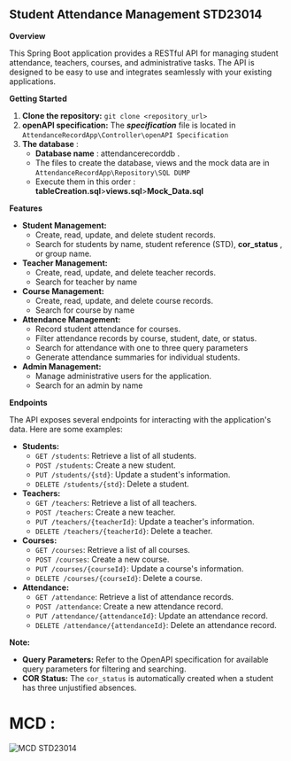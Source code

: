## Student Attendance Management STD23014

**Overview**

This Spring Boot application provides a RESTful API for managing student attendance, teachers, courses, and administrative tasks. The API is designed to be easy to use and integrates seamlessly with your existing applications.

**Getting Started**

1. **Clone the repository:** `git clone <repository_url>`
2. **openAPI specification:** The ***specification*** file is located in `AttendanceRecordApp\Controller\openAPI Specification`
3. **The database** :
   - **Database name** : attendancerecorddb .
   - The files to create the database, views and the mock data are in `AttendanceRecordApp\Repository\SQL DUMP`
   -  Execute them in this order : **tableCreation.sql**>**views.sql**>**Mock_Data.sql** 

**Features**

* **Student Management:**
  * Create, read, update, and delete student records.
  * Search for students by name, student reference (STD), **cor_status** , or group name.
* **Teacher Management:**
  * Create, read, update, and delete teacher records.
  * Search for teacher by name
* **Course Management:**
  * Create, read, update, and delete course records.
  * Search for course by name
* **Attendance Management:**
  * Record student attendance for courses.
  * Filter attendance records by course, student, date, or status.
  * Search for attendance with one to three query parameters
  * Generate attendance summaries for individual students.
* **Admin Management:**
  * Manage administrative users for the application.
  * Search for an admin by name

**Endpoints**

The API exposes several endpoints for interacting with the application's data. Here are some examples:

* **Students:**
    * `GET /students`: Retrieve a list of all students.
    * `POST /students`: Create a new student.
    * `PUT /students/{std}`: Update a student's information.
    * `DELETE /students/{std}`: Delete a student.
* **Teachers:**
    * `GET /teachers`: Retrieve a list of all teachers.
    * `POST /teachers`: Create a new teacher.
    * `PUT /teachers/{teacherId}`: Update a teacher's information.
    * `DELETE /teachers/{teacherId}`: Delete a teacher.
* **Courses:**
    * `GET /courses`: Retrieve a list of all courses.
    * `POST /courses`: Create a new course.
    * `PUT /courses/{courseId}`: Update a course's information.
    * `DELETE /courses/{courseId}`: Delete a course.
* **Attendance:**
    * `GET /attendance`: Retrieve a list of attendance records.
    * `POST /attendance`: Create a new attendance record.
    * `PUT /attendance/{attendanceId}`: Update an attendance record.
    * `DELETE /attendance/{attendanceId}`: Delete an attendance record.

**Note:**
- **Query Parameters:** Refer to the OpenAPI specification for available query parameters for filtering and searching.
- **COR Status:** The `cor_status` is automatically created when a student has three unjustified absences.

# MCD : 
![MCD STD23014](https://github.com/user-attachments/assets/0fd3cb7b-66d6-4da8-9b86-c8e1588e6eaa)
